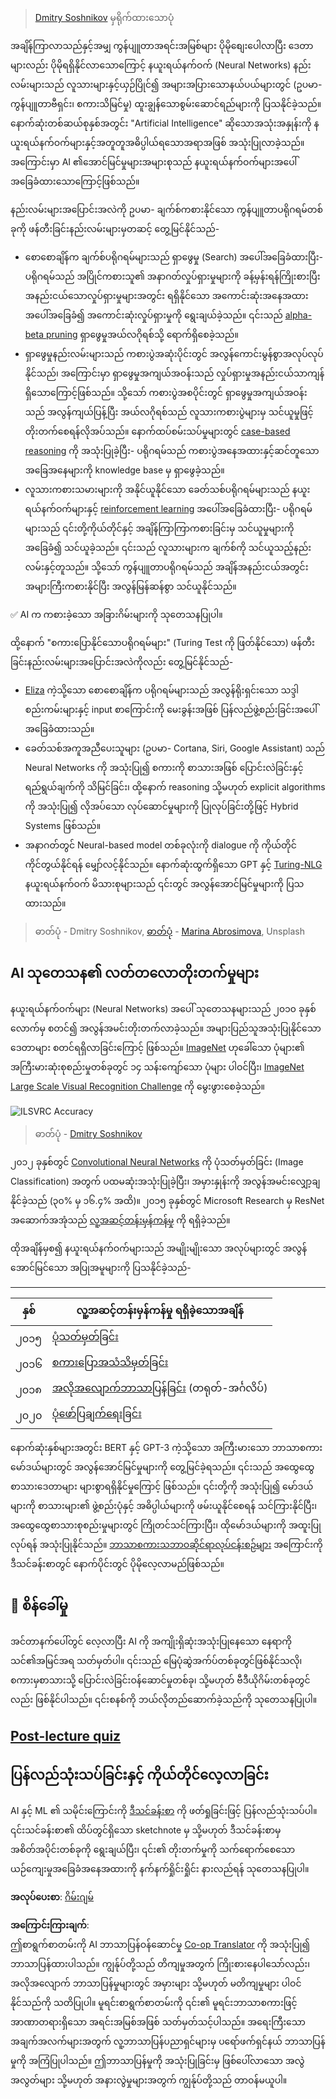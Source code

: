 <!--
CO_OP_TRANSLATOR_METADATA:
{
  "original_hash": "5d1cbc67a9690adb5b33adf297794087",
  "translation_date": "2025-08-25T22:25:51+00:00",
  "source_file": "lessons/1-Intro/README.md",
  "language_code": "my"
}
-->
> [Dmitry Soshnikov](http://soshnikov.com) မှရိုက်ထားသောပုံ

အချိန်ကြာလာသည်နှင့်အမျှ ကွန်ပျူတာအရင်းအမြစ်များ ပိုမိုစျေးပေါလာပြီး ဒေတာများလည်း ပိုမိုရရှိနိုင်လာသောကြောင့် နယူးရယ်နက်ဝက် (Neural Networks) နည်းလမ်းများသည် လူသားများနှင့်ယှဉ်ပြိုင်၍ အများအပြားသောနယ်ပယ်များတွင် (ဥပမာ- ကွန်ပျူတာဗီရှင်း၊ စကားသိမြင်မှု) ထူးချွန်သောစွမ်းဆောင်ရည်များကို ပြသနိုင်ခဲ့သည်။ နောက်ဆုံးတစ်ဆယ်စုနှစ်အတွင်း "Artificial Intelligence" ဆိုသောအသုံးအနှုန်းကို နယူးရယ်နက်ဝက်များနှင့်အတူတူအဓိပ္ပါယ်ရသောအရာအဖြစ် အသုံးပြုလာခဲ့သည်။ အကြောင်းမှာ AI ၏အောင်မြင်မှုများအများစုသည် နယူးရယ်နက်ဝက်များအပေါ်အခြေခံထားသောကြောင့်ဖြစ်သည်။

နည်းလမ်းများအပြောင်းအလဲကို ဥပမာ- ချက်စ်ကစားနိုင်သော ကွန်ပျူတာပရိုဂရမ်တစ်ခုကို ဖန်တီးခြင်းနည်းလမ်းများမှတဆင့် တွေ့မြင်နိုင်သည်-

* စောစောချိန်က ချက်စ်ပရိုဂရမ်များသည် ရှာဖွေမှု (Search) အပေါ်အခြေခံထားပြီး- ပရိုဂရမ်သည် အပြိုင်ကစားသူ၏ အနာဂတ်လှုပ်ရှားမှုများကို ခန့်မှန်းရန်ကြိုးစားပြီး အနည်းငယ်သောလှုပ်ရှားမှုများအတွင်း ရရှိနိုင်သော အကောင်းဆုံးအနေအထားအပေါ်အခြေခံ၍ အကောင်းဆုံးလှုပ်ရှားမှုကို ရွေးချယ်ခဲ့သည်။ ၎င်းသည် [alpha-beta pruning](https://en.wikipedia.org/wiki/Alpha%E2%80%93beta_pruning) ရှာဖွေမှုအယ်လဂိုရစ်သို့ ရောက်ရှိစေခဲ့သည်။
* ရှာဖွေမှုနည်းလမ်းများသည် ကစားပွဲအဆုံးပိုင်းတွင် အလွန်ကောင်းမွန်စွာအလုပ်လုပ်နိုင်သည်၊ အကြောင်းမှာ ရှာဖွေမှုအကျယ်အဝန်းသည် လှုပ်ရှားမှုအနည်းငယ်သာကျန်ရှိသောကြောင့်ဖြစ်သည်။ သို့သော် ကစားပွဲအစပိုင်းတွင် ရှာဖွေမှုအကျယ်အဝန်းသည် အလွန်ကျယ်ပြန့်ပြီး အယ်လဂိုရစ်သည် လူသားကစားပွဲများမှ သင်ယူမှုဖြင့် တိုးတက်စေရန်လိုအပ်သည်။ နောက်ထပ်စမ်းသပ်မှုများတွင် [case-based reasoning](https://en.wikipedia.org/wiki/Case-based_reasoning) ကို အသုံးပြုခဲ့ပြီး- ပရိုဂရမ်သည် ကစားပွဲအနေအထားနှင့်ဆင်တူသော အခြေအနေများကို knowledge base မှ ရှာဖွေခဲ့သည်။
* လူသားကစားသမားများကို အနိုင်ယူနိုင်သော ခေတ်သစ်ပရိုဂရမ်များသည် နယူးရယ်နက်ဝက်များနှင့် [reinforcement learning](https://en.wikipedia.org/wiki/Reinforcement_learning) အပေါ်အခြေခံထားပြီး- ပရိုဂရမ်များသည် ၎င်းတို့ကိုယ်တိုင်နှင့် အချိန်ကြာကြာကစားခြင်းမှ သင်ယူမှုများကို အခြေခံ၍ သင်ယူခဲ့သည်။ ၎င်းသည် လူသားများက ချက်စ်ကို သင်ယူသည့်နည်းလမ်းနှင့်တူသည်။ သို့သော် ကွန်ပျူတာပရိုဂရမ်သည် အချိန်အနည်းငယ်အတွင်း အများကြီးကစားနိုင်ပြီး အလွန်မြန်ဆန်စွာ သင်ယူနိုင်သည်။

✅ AI က ကစားခဲ့သော အခြားဂိမ်းများကို သုတေသနပြုပါ။

ထို့နောက် "စကားပြောနိုင်သောပရိုဂရမ်များ" (Turing Test ကို ဖြတ်နိုင်သော) ဖန်တီးခြင်းနည်းလမ်းများအပြောင်းအလဲကိုလည်း တွေ့မြင်နိုင်သည်-

* [Eliza](https://en.wikipedia.org/wiki/ELIZA) ကဲ့သို့သော စောစောချိန်က ပရိုဂရမ်များသည် အလွန်ရိုးရှင်းသော သဒ္ဒါစည်းကမ်းများနှင့် input စာကြောင်းကို မေးခွန်းအဖြစ် ပြန်လည်ဖွဲ့စည်းခြင်းအပေါ်အခြေခံထားသည်။
* ခေတ်သစ်အကူအညီပေးသူများ (ဥပမာ- Cortana, Siri, Google Assistant) သည် Neural Networks ကို အသုံးပြု၍ စကားကို စာသားအဖြစ် ပြောင်းလဲခြင်းနှင့် ရည်ရွယ်ချက်ကို သိမြင်ခြင်း၊ ထို့နောက် reasoning သို့မဟုတ် explicit algorithms ကို အသုံးပြု၍ လိုအပ်သော လုပ်ဆောင်မှုများကို ပြုလုပ်ခြင်းတို့ဖြင့် Hybrid Systems ဖြစ်သည်။
* အနာဂတ်တွင် Neural-based model တစ်ခုလုံးကို dialogue ကို ကိုယ်တိုင်ကိုင်တွယ်နိုင်ရန် မျှော်လင့်နိုင်သည်။ နောက်ဆုံးထွက်ရှိသော GPT နှင့် [Turing-NLG](https://turing.microsoft.com/) နယူးရယ်နက်ဝက် မိသားစုများသည် ၎င်းတွင် အလွန်အောင်မြင်မှုများကို ပြသထားသည်။

> ဓာတ်ပုံ - Dmitry Soshnikov, [ဓာတ်ပုံ](https://unsplash.com/photos/r8LmVbUKgns) - [Marina Abrosimova](https://unsplash.com/@abrosimova_marina_foto), Unsplash

## AI သုတေသန၏ လတ်တလောတိုးတက်မှုများ

နယူးရယ်နက်ဝက်များ (Neural Networks) အပေါ် သုတေသနများသည် ၂၀၁၀ ခုနှစ်လောက်မှ စတင်၍ အလွန်အမင်းတိုးတက်လာခဲ့သည်။ အများပြည်သူအသုံးပြုနိုင်သော ဒေတာများ စတင်ရရှိလာခြင်းကြောင့် ဖြစ်သည်။ [ImageNet](https://en.wikipedia.org/wiki/ImageNet) ဟုခေါ်သော ပုံများ၏ အကြီးမားဆုံးစုစည်းမှုတစ်ခုတွင် ၁၄ သန်းကျော်သော ပုံများ ပါဝင်ပြီး၊ [ImageNet Large Scale Visual Recognition Challenge](https://image-net.org/challenges/LSVRC/) ကို မွေးဖွားစေခဲ့သည်။

![ILSVRC Accuracy](../../../../lessons/1-Intro/images/ilsvrc.gif)

> ဓာတ်ပုံ - [Dmitry Soshnikov](http://soshnikov.com)

၂၀၁၂ ခုနှစ်တွင် [Convolutional Neural Networks](../4-ComputerVision/07-ConvNets/README.md) ကို ပုံသတ်မှတ်ခြင်း (Image Classification) အတွက် ပထမဆုံးအသုံးပြုခဲ့ပြီး၊ အမှားနှုန်းကို အလွန်အမင်းလျှော့ချနိုင်ခဲ့သည် (၃၀% မှ ၁၆.၄% အထိ)။ ၂၀၁၅ ခုနှစ်တွင် Microsoft Research မှ ResNet အဆောက်အအုံသည် [လူ့အဆင့်တန်းမှန်ကန်မှု](https://doi.org/10.1109/ICCV.2015.123) ကို ရရှိခဲ့သည်။

ထိုအချိန်မှစ၍ နယူးရယ်နက်ဝက်များသည် အမျိုးမျိုးသော အလုပ်များတွင် အလွန်အောင်မြင်သော အပြုအမူများကို ပြသနိုင်ခဲ့သည်-

---

နှစ် | လူ့အဆင့်တန်းမှန်ကန်မှု ရရှိခဲ့သောအချိန်
-----|--------
၂၀၁၅ | [ပုံသတ်မှတ်ခြင်း](https://doi.org/10.1109/ICCV.2015.123)
၂၀၁၆ | [စကားပြောအသံသိမှတ်ခြင်း](https://arxiv.org/abs/1610.05256)
၂၀၁၈ | [အလိုအလျောက်ဘာသာပြန်ခြင်း](https://arxiv.org/abs/1803.05567) (တရုတ်-အင်္ဂလိပ်)
၂၀၂၀ | [ပုံဖော်ပြချက်ရေးခြင်း](https://arxiv.org/abs/2009.13682)

နောက်ဆုံးနှစ်များအတွင်း BERT နှင့် GPT-3 ကဲ့သို့သော အကြီးမားသော ဘာသာစကားမော်ဒယ်များတွင် အလွန်အောင်မြင်မှုများကို တွေ့မြင်ခဲ့ရသည်။ ၎င်းသည် အထွေထွေစာသားဒေတာများ များစွာရရှိနိုင်မှုကြောင့် ဖြစ်သည်။ ၎င်းတို့ကို အသုံးပြု၍ မော်ဒယ်များကို စာသားများ၏ ဖွဲ့စည်းပုံနှင့် အဓိပ္ပါယ်များကို ဖမ်းယူနိုင်စေရန် သင်ကြားနိုင်ပြီး၊ အထွေထွေစာသားစုစည်းမှုများတွင် ကြိုတင်သင်ကြားပြီး၊ ထိုမော်ဒယ်များကို အထူးပြုလုပ်ရန် အသုံးပြုနိုင်သည်။ [ဘာသာစကားသဘာဝဆိုင်ရာလုပ်ငန်းစဉ်များ](../5-NLP/README.md) အကြောင်းကို ဒီသင်ခန်းစာတွင် နောက်ပိုင်းတွင် ပိုမိုလေ့လာမည်ဖြစ်သည်။

## 🚀 စိန်ခေါ်မှု

အင်တာနက်ပေါ်တွင် လေ့လာပြီး AI ကို အကျိုးရှိဆုံးအသုံးပြုနေသော နေရာကို သင်၏အမြင်အရ သတ်မှတ်ပါ။ ၎င်းသည် မြေပုံဆွဲအက်ပ်တစ်ခုတွင်ဖြစ်နိုင်သလို၊ စကားမှစာသားသို့ ပြောင်းလဲခြင်းဝန်ဆောင်မှုတစ်ခု၊ သို့မဟုတ် ဗီဒီယိုဂိမ်းတစ်ခုတွင်လည်း ဖြစ်နိုင်ပါသည်။ ၎င်းစနစ်ကို ဘယ်လိုတည်ဆောက်ခဲ့သည်ကို သုတေသနပြုပါ။

## [Post-lecture quiz](https://ff-quizzes.netlify.app/en/ai/quiz/2)

## ပြန်လည်သုံးသပ်ခြင်းနှင့် ကိုယ်တိုင်လေ့လာခြင်း

AI နှင့် ML ၏ သမိုင်းကြောင်းကို [ဒီသင်ခန်းစာ](https://github.com/microsoft/ML-For-Beginners/tree/main/1-Introduction/2-history-of-ML) ကို ဖတ်ရှုခြင်းဖြင့် ပြန်လည်သုံးသပ်ပါ။ ၎င်းသင်ခန်းစာ၏ ထိပ်တွင်ရှိသော sketchnote မှ သို့မဟုတ် ဒီသင်ခန်းစာမှ အစိတ်အပိုင်းတစ်ခုကို ရွေးချယ်ပြီး၊ ၎င်း၏ တိုးတက်မှုကို သက်ရောက်စေသော ယဉ်ကျေးမှုအခြေခံအနေအထားကို နက်နက်ရှိုင်းရှိုင်း နားလည်ရန် သုတေသနပြုပါ။

**အလုပ်ပေးစာ**: [ဂိမ်းဂျမ်](assignment.md)

**အကြောင်းကြားချက်**:  
ဤစာရွက်စာတမ်းကို AI ဘာသာပြန်ဝန်ဆောင်မှု [Co-op Translator](https://github.com/Azure/co-op-translator) ကို အသုံးပြု၍ ဘာသာပြန်ထားပါသည်။ ကျွန်ုပ်တို့သည် တိကျမှုအတွက် ကြိုးစားနေပါသော်လည်း၊ အလိုအလျောက် ဘာသာပြန်မှုများတွင် အမှားများ သို့မဟုတ် မတိကျမှုများ ပါဝင်နိုင်သည်ကို သတိပြုပါ။ မူရင်းစာရွက်စာတမ်းကို ၎င်း၏ မူရင်းဘာသာစကားဖြင့် အာဏာတရားရှိသော အရင်းအမြစ်အဖြစ် သတ်မှတ်သင့်ပါသည်။ အရေးကြီးသော အချက်အလက်များအတွက် လူ့ဘာသာပြန်ပညာရှင်များမှ ပရော်ဖက်ရှင်နယ် ဘာသာပြန်မှုကို အကြံပြုပါသည်။ ဤဘာသာပြန်မှုကို အသုံးပြုခြင်းမှ ဖြစ်ပေါ်လာသော အလွဲအလွတ်များ သို့မဟုတ် အနားလွဲမှုများအတွက် ကျွန်ုပ်တို့သည် တာဝန်မယူပါ။